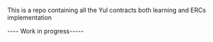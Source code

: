 This is a repo containing all the Yul contracts both learning and ERCs implementation 

---- Work in progress-----

